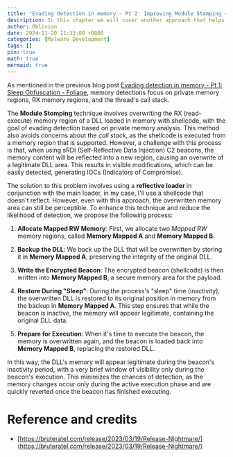 ```yaml
---
title: "Evading detection in memory - Pt 2: Improving Module Stomping + Sleep Obfuscation with heap and stack encryption"
description: In this chapter we will cover another approach that helps against memory detection called module stomping, we will talk about IOCs, and how to improve the technique.
author: Oblivion
date: 2024-11-20 11:33:00 +0800
categories: [Malware Development]
tags: []
pin: true
math: true
mermaid: true
---
```

As mentioned in the previous blog post [Evading detection in memory - Pt 1: Sleep Obfuscation - Foliage](https://oblivion-malware.xyz/posts/sleep-obf-foliage/), memory detections focus on private memory regions, RX memory regions, and the thread's call stack.

The **Module Stomping** technique involves overwriting the RX (read-execute) memory region of a DLL loaded in memory with shellcode, with the goal of evading detection based on private memory analysis. This method also avoids concerns about the *call stack*, as the shellcode is executed from a memory region that is supported. However, a challenge with this process is that, when using sRDI (Self-Reflective Data Injection) C2 beacons, the memory content will be reflected into a new region, causing an overwrite of a legitimate DLL area. This results in visible modifications, which can be easily detected, generating IOCs (Indicators of Compromise).

The solution to this problem involves using a **reflective loader** in conjunction with the main loader, in my case, I'll use a shellcode that doesn't reflect. However, even with this approach, the overwritten memory area can still be perceptible. To enhance this technique and reduce the likelihood of detection, we propose the following process:

1. **Allocate Mapped RW Memory**: First, we allocate two *Mapped RW* memory regions, called **Memory Mapped A** and **Memory Mapped B**.
   
2. **Backup the DLL**: We back up the DLL that will be overwritten by storing it in **Memory Mapped A**, preserving the integrity of the original DLL.

3. **Write the Encrypted Beacon**: The encrypted beacon (shellcode) is then written into **Memory Mapped B**, a secure memory area for the payload.

4. **Restore During "Sleep"**: During the process's "sleep" time (inactivity), the overwritten DLL is restored to its original position in memory from the backup in **Memory Mapped A**. This step ensures that while the beacon is inactive, the memory will appear legitimate, containing the original DLL data.

5. **Prepare for Execution**: When it's time to execute the beacon, the memory is overwritten again, and the beacon is loaded back into **Memory Mapped B**, replacing the restored DLL.

In this way, the DLL's memory will appear legitimate during the beacon's inactivity period, with a very brief window of visibility only during the beacon's execution. This minimizes the chances of detection, as the memory changes occur only during the active execution phase and are quickly reverted once the beacon has finished executing.

# Reference and credits
- [https://bruteratel.com/release/2023/03/19/Release-Nightmare/](https://bruteratel.com/release/2023/03/19/Release-Nightmare/)
